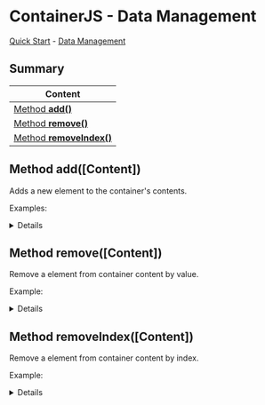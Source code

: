 # ContainerJS - Data Management
<a href="./QuickStart.md">Quick Start</a> - <a href="./DataManagement.md">Data Management</a>

## Summary

| Content |
| ------- |
| <a href="#method-add">Method **add()**</a> |
| <a href="#method-remove">Method **remove()**</a> |
| <a href="#method-removeIndex">Method **removeIndex()**</a> |

<a id="method-add"></a>

## Method add(\[Content\])
Adds a new element to the container's contents.

Examples:

<details>

```js
const MyContainer = Container.from([]);

MyContainer.add(1); //MyContainer content now will be [1]
```

```js
const MyContainer = Container.from({});

MyContainer.add("a", 1); //MyContainer content now will be {a: 1}
```

```js
const MyContainer = Container.from("ab");

MyContainer.add("c"); //MyContainer content now will be "abc"
```

</details>

<a id="method-remove"></a>

## Method remove(\[Content\])
Remove a element from container content by value.

Example:

<details>

```js
const MyContainer = Container.from([1, 2, 3]);

MyContainer.remove(1); //MyContainer content now will be [2, 3]
```

</details>

<a id="method-removeIndex"></a>

## Method removeIndex(\[Content\])
Remove a element from container content by index.

Example:

<details>

```js
const MyContainer = Container.from([1, 2, 3]);

MyContainer.removeIndex(0); //MyContainer content now will be [2, 3]
```

</details>